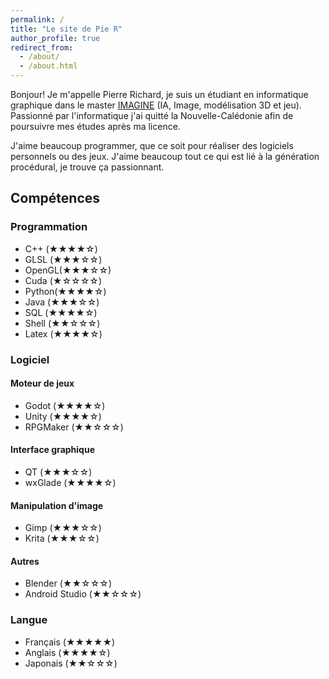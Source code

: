 ```yaml
---
permalink: /
title: "Le site de Pie R"
author_profile: true
redirect_from: 
  - /about/
  - /about.html
---
```

Bonjour! Je m'appelle Pierre Richard, je suis un étudiant en informatique graphique dans le master [IMAGINE](https://formations-en.umontpellier.fr/fr/formations/master-XB/master-informatique-ME154/imagine-PR478.html) (IA, Image, modélisation 3D et jeu).
Passionné par l'informatique j'ai quitté la Nouvelle-Calédonie afin de poursuivre mes études après ma licence.

J'aime beaucoup programmer, que ce soit pour réaliser des logiciels personnels ou des jeux. J'aime beaucoup tout ce qui est lié à la génération procédural, je trouve ça passionnant.
## Compétences

### Programmation
- C++   (★★★★☆)
- GLSL  (★★★☆☆)
- OpenGL(★★★☆☆)
- Cuda  (★☆☆☆☆)
- Python(★★★★☆)
- Java  (★★★☆☆)
- SQL   (★★★★☆)
- Shell (★★☆☆☆)
- Latex (★★★★☆)
### Logiciel
#### Moteur de jeux
- Godot     (★★★★☆)
- Unity     (★★★★☆)
- RPGMaker  (★★☆☆☆)
#### Interface graphique
- QT        (★★★☆☆)
- wxGlade   (★★★★☆)
#### Manipulation d'image
- Gimp      (★★★☆☆)
- Krita     (★★★☆☆)
#### Autres
- Blender   (★★☆☆☆)
- Android Studio   (★★☆☆☆)
### Langue
- Français  (★★★★★)
- Anglais   (★★★★☆)
- Japonais  (★★☆☆☆)